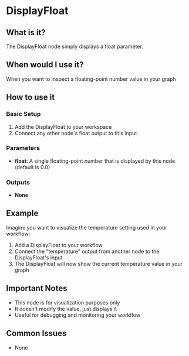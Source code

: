 # DisplayFloat

## What is it?

The DisplayFloat node simply displays a float parameter.

## When would I use it?

When you want to inspect a floating-point number value in your graph

## How to use it

### Basic Setup

1. Add the DisplayFloat to your workspace
2. Connect any other node's float output to this input

### Parameters

- **float**: A single floating-point number that is displayed by this node (default is 0.0)

### Outputs

- **None**

## Example

Imagine you want to visualize the temperature setting used in your workflow:

1. Add a DisplayFloat to your workflow
2. Connect the "temperature" output from another node to the DisplayFloat's input
3. The DisplayFloat will now show the current temperature value in your graph

## Important Notes

- This node is for visualization purposes only
- It doesn't modify the value, just displays it
- Useful for debugging and monitoring your workflow

## Common Issues

- None